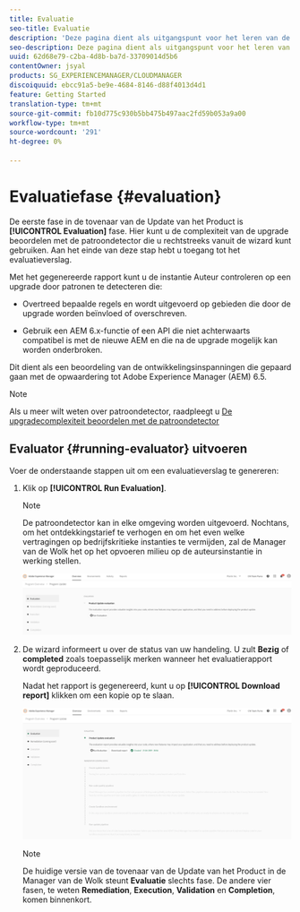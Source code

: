 ```yaml
---
title: Evaluatie
seo-title: Evaluatie
description: 'Deze pagina dient als uitgangspunt voor het leren van de fase van de Evaluatie in de Tovenaar van de Update van het Product. '
seo-description: Deze pagina dient als uitgangspunt voor het leren van de fase van de Evaluatie in de Tovenaar van de Update van het Product.
uuid: 62d68e79-c2ba-4d8b-ba7d-33709014d5b6
contentOwner: jsyal
products: SG_EXPERIENCEMANAGER/CLOUDMANAGER
discoiquuid: ebcc91a5-be9e-4684-8146-d88f4013d4d1
feature: Getting Started
translation-type: tm+mt
source-git-commit: fb10d775c930b5bb475b497aac2fd59b053a9a00
workflow-type: tm+mt
source-wordcount: '291'
ht-degree: 0%

---
```



# Evaluatiefase {#evaluation}

De eerste fase in de tovenaar van de Update van het Product is **[!UICONTROL Evaluation]** fase.
Hier kunt u de complexiteit van de upgrade beoordelen met de patroondetector die u rechtstreeks vanuit de wizard kunt gebruiken. Aan het einde van deze stap hebt u toegang tot het evaluatieverslag.

Met het gegenereerde rapport kunt u de instantie Auteur controleren op een upgrade door patronen te detecteren die:

* Overtreed bepaalde regels en wordt uitgevoerd op gebieden die door de upgrade worden beïnvloed of overschreven.

* Gebruik een AEM 6.x-functie of een API die niet achterwaarts compatibel is met de nieuwe AEM en die na de upgrade mogelijk kan worden onderbroken.

Dit dient als een beoordeling van de ontwikkelingsinspanningen die gepaard gaan met de opwaardering tot Adobe Experience Manager (AEM) 6.5.

>[!NOTE]
>
>Als u meer wilt weten over patroondetector, raadpleegt u [De upgradecomplexiteit beoordelen met de patroondetector](https://helpx.adobe.com/experience-manager/6-4/sites/deploying/using/pattern-detector.html)

## Evaluator {#running-evaluator} uitvoeren

Voer de onderstaande stappen uit om een evaluatieverslag te genereren:

1. Klik op **[!UICONTROL Run Evaluation]**.

   >[!NOTE]
   >
   >De patroondetector kan in elke omgeving worden uitgevoerd. Nochtans, om het ontdekkingstarief te verhogen en om het even welke vertragingen op bedrijfskritieke instanties te vermijden, zal de Manager van de Wolk het op het opvoeren milieu op de auteursinstantie in werking stellen.

   ![](assets/Run-Evaluation.png)

1. De wizard informeert u over de status van uw handeling. U zult **Bezig** of **completed** zoals toepasselijk merken wanneer het evaluatierapport wordt geproduceerd.

   Nadat het rapport is gegenereerd, kunt u op **[!UICONTROL Download report]** klikken om een kopie op te slaan.

   ![](assets/Evaluation-1.png)


   >[!NOTE]
   >
   >De huidige versie van de tovenaar van de Update van het Product in de Manager van de Wolk steunt **Evaluatie** slechts fase. De andere vier fasen, te weten **Remediation**, **Execution**, **Validation** en **Completion**, komen binnenkort.
